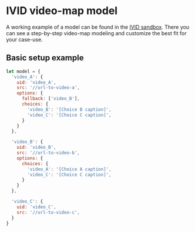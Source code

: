 # IVID video-map model

A working example of a model can be found in the [IVID sandbox](../sandbox/index.js).
There you can see a step-by-step video-map modeling and customize the best fit for your case-use.

## Basic setup example

```js
let model = {
  'video_A': {
    uid: 'video_A',
    src: '//url-to-video-a',
    options: {
      fallback: ['video_B'],
      choices: {
        'video_B': '[Choice B caption]',
        'video_C': '[Choice C caption]',
      }
    }
  },

  'video_B': {
    uid: 'video_B',
    src: '//url-to-video-b',
    options: {
      choices: {
        'video_A': '[Choice A caption]',
        'video_C': '[Choice C caption]',
      }
    }
  },

  'video_C': {
    uid: 'video_C',
    src: '//url-to-video-c',
  }
}
```